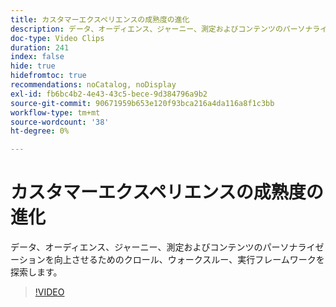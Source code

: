 ```yaml
---
title: カスタマーエクスペリエンスの成熟度の進化
description: データ、オーディエンス、ジャーニー、測定およびコンテンツのパーソナライゼーションを向上させるためのクロール、ウォークスルー、実行フレームワークを探索します。
doc-type: Video Clips
duration: 241
index: false
hide: true
hidefromtoc: true
recommendations: noCatalog, noDisplay
exl-id: fb6bc4b2-4e43-43c5-bece-9d384796a9b2
source-git-commit: 90671959b653e120f93bca216a4da116a8f1c3bb
workflow-type: tm+mt
source-wordcount: '38'
ht-degree: 0%

---
```


# カスタマーエクスペリエンスの成熟度の進化

データ、オーディエンス、ジャーニー、測定およびコンテンツのパーソナライゼーションを向上させるためのクロール、ウォークスルー、実行フレームワークを探索します。

<!-- 85_S651_3442537_240_evolving-customer-experience-maturity -->
>[!VIDEO](https://video.tv.adobe.com/v/3460167/?learn=on&enablevpops=true&captions=jpn)
